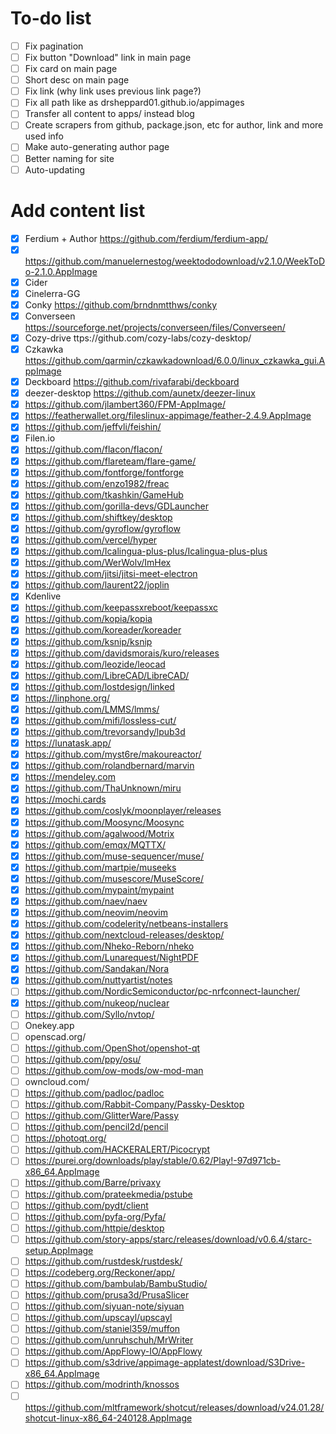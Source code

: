 # To-do list

- [ ] Fix pagination
- [ ] Fix button "Download" link in main page
- [ ] Fix card on main page
- [ ] Short desc on main page
- [ ] Fix link (why link uses previous link page?)
- [ ] Fix all path like as drsheppard01.github.io/appimages
- [ ] Transfer all content to apps/ instead blog
- [ ] Create scrapers from github, package.json, etc for author, link and more used info
- [ ] Make auto-generating author page
- [ ] Better naming for site
- [ ] Auto-updating

# Add content list
- [x] Ferdium + Author https://github.com/ferdium/ferdium-app/
- [x] https://github.com/manuelernestog/weektododownload/v2.1.0/WeekToDo-2.1.0.AppImage
- [x] Cider
- [x] Cinelerra-GG
- [x] Conky https://github.com/brndnmtthws/conky
- [x] Converseen https://sourceforge.net/projects/converseen/files/Converseen/
- [x] Cozy-drive ttps://github.com/cozy-labs/cozy-desktop/
- [x] Czkawka https://github.com/qarmin/czkawkadownload/6.0.0/linux_czkawka_gui.AppImage
- [x] Deckboard https://github.com/rivafarabi/deckboard
- [x] deezer-desktop https://github.com/aunetx/deezer-linux
- [x] https://github.com/jlambert360/FPM-AppImage/
- [x] https://featherwallet.org/fileslinux-appimage/feather-2.4.9.AppImage
- [x] https://github.com/jeffvli/feishin/
- [x] Filen.io
- [x] https://github.com/flacon/flacon/
- [x] https://github.com/flareteam/flare-game/
- [x] https://github.com/fontforge/fontforge
- [x] https://github.com/enzo1982/freac
- [x] https://github.com/tkashkin/GameHub
- [x] https://github.com/gorilla-devs/GDLauncher
- [x] https://github.com/shiftkey/desktop
- [x] https://github.com/gyroflow/gyroflow
- [x] https://github.com/vercel/hyper
- [x] https://github.com/Icalingua-plus-plus/Icalingua-plus-plus
- [x] https://github.com/WerWolv/ImHex
- [x] https://github.com/jitsi/jitsi-meet-electron
- [x] https://github.com/laurent22/joplin
- [x] Kdenlive
- [x] https://github.com/keepassxreboot/keepassxc
- [x] https://github.com/kopia/kopia
- [x] https://github.com/koreader/koreader
- [x] https://github.com/ksnip/ksnip
- [x] https://github.com/davidsmorais/kuro/releases
- [x] https://github.com/leozide/leocad
- [x] https://github.com/LibreCAD/LibreCAD/
- [x] https://github.com/lostdesign/linked
- [x] https://linphone.org/
- [x] https://github.com/LMMS/lmms/
- [x] https://github.com/mifi/lossless-cut/
- [x] https://github.com/trevorsandy/lpub3d
- [x] https://lunatask.app/
- [x] https://github.com/myst6re/makoureactor/
- [x] https://github.com/rolandbernard/marvin
- [x] https://mendeley.com
- [x] https://github.com/ThaUnknown/miru
- [x] https://mochi.cards
- [x] https://github.com/coslyk/moonplayer/releases
- [x] https://github.com/Moosync/Moosync
- [x] https://github.com/agalwood/Motrix
- [x] https://github.com/emqx/MQTTX/
- [x] https://github.com/muse-sequencer/muse/
- [x] https://github.com/martpie/museeks
- [x] https://github.com/musescore/MuseScore/
- [x] https://github.com/mypaint/mypaint
- [x] https://github.com/naev/naev
- [x] https://github.com/neovim/neovim
- [x] https://github.com/codelerity/netbeans-installers
- [x] https://github.com/nextcloud-releases/desktop/
- [x] https://github.com/Nheko-Reborn/nheko
- [x] https://github.com/Lunarequest/NightPDF
- [x] https://github.com/Sandakan/Nora
- [x] https://github.com/nuttyartist/notes
- [ ] https://github.com/NordicSemiconductor/pc-nrfconnect-launcher/
- [x] https://github.com/nukeop/nuclear
- [ ] https://github.com/Syllo/nvtop/
- [ ] Onekey.app
- [ ] openscad.org/
- [ ] https://github.com/OpenShot/openshot-qt
- [ ] https://github.com/ppy/osu/
- [ ] https://github.com/ow-mods/ow-mod-man
- [ ] owncloud.com/
- [ ] https://github.com/padloc/padloc
- [ ] https://github.com/Rabbit-Company/Passky-Desktop
- [ ] https://github.com/GlitterWare/Passy
- [ ] https://github.com/pencil2d/pencil
- [ ] https://photoqt.org/
- [ ] https://github.com/HACKERALERT/Picocrypt
- [ ] https://purei.org/downloads/play/stable/0.62/Play!-97d971cb-x86_64.AppImage
- [ ] https://github.com/Barre/privaxy
- [ ] https://github.com/prateekmedia/pstube
- [ ] https://github.com/pydt/client
- [ ] https://github.com/pyfa-org/Pyfa/
- [ ] https://github.com/httpie/desktop
- [ ] https://github.com/story-apps/starc/releases/download/v0.6.4/starc-setup.AppImage
- [ ] https://github.com/rustdesk/rustdesk/
- [ ] https://codeberg.org/Reckoner/app/
- [ ] https://github.com/bambulab/BambuStudio/
- [ ] https://github.com/prusa3d/PrusaSlicer
- [ ] https://github.com/siyuan-note/siyuan
- [ ] https://github.com/upscayl/upscayl
- [ ] https://github.com/staniel359/muffon
- [ ] https://github.com/unruhschuh/MrWriter
- [ ] https://github.com/AppFlowy-IO/AppFlowy
- [ ] https://github.com/s3drive/appimage-applatest/download/S3Drive-x86_64.AppImage
- [ ] https://github.com/modrinth/knossos
- [ ] https://github.com/mltframework/shotcut/releases/download/v24.01.28/shotcut-linux-x86_64-240128.AppImage
